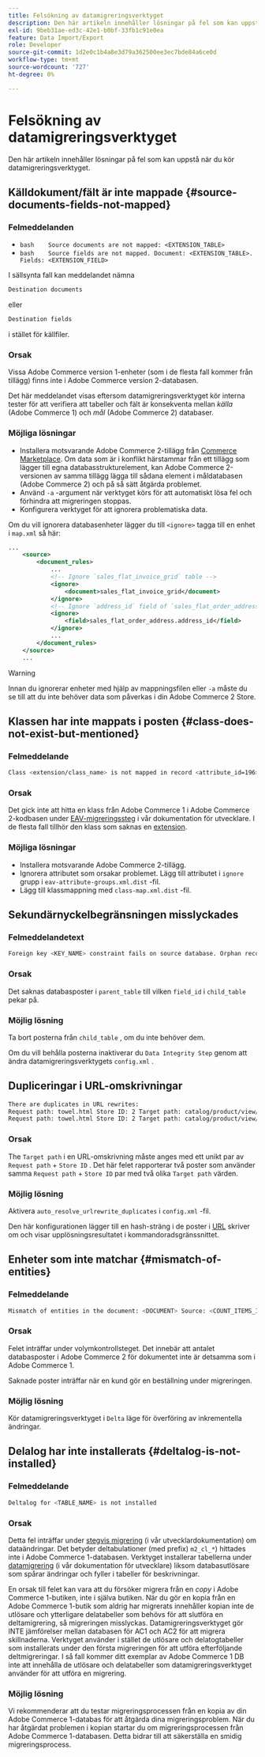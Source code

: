 ```yaml
---
title: Felsökning av datamigreringsverktyget
description: Den här artikeln innehåller lösningar på fel som kan uppstå när du kör datamigreringsverktyget.
exl-id: 9beb31ae-ed3c-42e1-b0bf-33fb1c91e0ea
feature: Data Import/Export
role: Developer
source-git-commit: 1d2e0c1b4a8e3d79a362500ee3ec7bde84a6ce0d
workflow-type: tm+mt
source-wordcount: '727'
ht-degree: 0%

---
```


# Felsökning av datamigreringsverktyget

Den här artikeln innehåller lösningar på fel som kan uppstå när du kör datamigreringsverktyget.

## Källdokument/fält är inte mappade {#source-documents-fields-not-mapped}

### Felmeddelanden

* ```bash    Source documents are not mapped: <EXTENSION_TABLE>    ```
* ```bash    Source fields are not mapped. Document: <EXTENSION_TABLE>. Fields: <EXTENSION_FIELD>    ```

I sällsynta fall kan meddelandet nämna

```bash
Destination documents
```

eller

```bash
Destination fields
```

i stället för källfiler.

### Orsak

Vissa Adobe Commerce version 1-enheter (som i de flesta fall kommer från tillägg) finns inte i Adobe Commerce version 2-databasen.

Det här meddelandet visas eftersom datamigreringsverktyget kör interna tester för att verifiera att tabeller och fält är konsekventa mellan *källa* (Adobe Commerce 1) och *mål* (Adobe Commerce 2) databaser.

### Möjliga lösningar

* Installera motsvarande Adobe Commerce 2-tillägg från [Commerce Marketplace](https://marketplace.magento.com/).     Om data som är i konflikt härstammar från ett tillägg som lägger till egna databasstrukturelement, kan Adobe Commerce 2-versionen av samma tillägg lägga till sådana element i måldatabasen (Adobe Commerce 2) och på så sätt åtgärda problemet.
* Använd `-a` -argument när verktyget körs för att automatiskt lösa fel och förhindra att migreringen stoppas.
* Konfigurera verktyget för att ignorera problematiska data.

Om du vill ignorera databasenheter lägger du till `<ignore>` tagga till en enhet i `map.xml` så här:

```xml
...
    <source>
        <document_rules>
            ...
            <!-- Ignore `sales_flat_invoice_grid` table -->
            <ignore>
                <document>sales_flat_invoice_grid</document>
            </ignore>
            <!-- Ignore `address_id` field of `sales_flat_order_address` table -->
            <ignore>
                <field>sales_flat_order_address.address_id</field>
            </ignore>
            ...
        </document_rules>
    </source>
    ...
```

>[!WARNING]
>
>Innan du ignorerar enheter med hjälp av mappningsfilen eller `-a` måste du se till att du inte behöver data som påverkas i din Adobe Commerce 2 Store.

## Klassen har inte mappats i posten {#class-does-not-exist-but-mentioned}

### Felmeddelande

```bash
Class <extension/class_name> is not mapped in record <attribute_id=196>
```

### Orsak

Det gick inte att hitta en klass från Adobe Commerce 1 i Adobe Commerce 2-kodbasen under [EAV-migreringssteg](https://devdocs.magento.com/guides/v2.3/migration/migration-tool-internal-spec.html#eav) i vår dokumentation för utvecklare. I de flesta fall tillhör den klass som saknas en [extension](https://glossary.magento.com/extension).

### Möjliga lösningar

* Installera motsvarande Adobe Commerce 2-tillägg.
* Ignorera attributet som orsakar problemet.    Lägg till attributet i `ignore` grupp i `eav-attribute-groups.xml.dist` -fil.
* Lägg till klassmappning med `class-map.xml.dist` -fil.

## Sekundärnyckelbegränsningen misslyckades

### Felmeddelandetext

```bash
Foreign key <KEY_NAME> constraint fails on source database. Orphan records id: <id_1>, <id_2> from <child_table>.<field_id> has no referenced records in <parent_table>
```

### Orsak

Det saknas databasposter i `parent_table` till vilken `field_id` i `child_table` pekar på.

### Möjlig lösning

Ta bort posterna från `child_table` , om du inte behöver dem.

Om du vill behålla posterna inaktiverar du `Data Integrity Step` genom att ändra datamigreringsverktygets `config.xml` .

## Dupliceringar i URL-omskrivningar

```xml
There are duplicates in URL rewrites:
Request path: towel.html Store ID: 2 Target path: catalog/product/view/id/10
Request path: towel.html Store ID: 2 Target path: catalog/product/view/id/12
```

### Orsak

The `Target path` i en URL-omskrivning måste anges med ett unikt par av `Request path` + `Store ID` . Det här felet rapporterar två poster som använder samma `Request path` + `Store ID` par med två olika `Target path` värden.

### Möjlig lösning

Aktivera `auto_resolve_urlrewrite_duplicates` i `config.xml` -fil.

Den här konfigurationen lägger till en hash-sträng i de poster i [URL](https://glossary.magento.com/url) skriver om och visar upplösningsresultatet i kommandoradsgränssnittet.

## Enheter som inte matchar {#mismatch-of-entities}

### Felmeddelande

```bash
Mismatch of entities in the document: <DOCUMENT> Source: <COUNT_ITEMS_IN_SOURCE_TABLE> Destination: <COUNT_ITEMS_IN_DESTINATION_TABLE>
```

### Orsak

Felet inträffar under volymkontrollsteget. Det innebär att antalet databasposter i Adobe Commerce 2 för dokumentet inte är detsamma som i Adobe Commerce 1.

Saknade poster inträffar när en kund gör en beställning under migreringen.

### Möjlig lösning

Kör datamigreringsverktyget i `Delta` läge för överföring av inkrementella ändringar.

## Delalog har inte installerats {#deltalog-is-not-installed}

### Felmeddelande

```bash
Deltalog for <TABLE_NAME> is not installed
```

### Orsak

Detta fel inträffar under [stegvis migrering](https://devdocs.magento.com/guides/v2.3/migration/migration-migrate-delta.html) (i vår utvecklardokumentation) om dataändringar. Det betyder deltabulationer (med prefix) `m2_cl_*`) hittades inte i Adobe Commerce 1-databasen. Verktyget installerar tabellerna under [datamigrering](https://devdocs.magento.com/guides/v2.3/migration/migration-migrate-data.html) (i vår dokumentation för utvecklare) liksom databasutlösare som spårar ändringar och fyller i tabeller för beskrivningar.

En orsak till felet kan vara att du försöker migrera från en *copy* i Adobe Commerce 1-butiken, inte i själva butiken. När du gör en kopia från en Adobe Commerce 1-butik som aldrig har migrerats innehåller kopian inte de utlösare och ytterligare delatabeller som behövs för att slutföra en deltamigrering, så migreringen misslyckas. Datamigreringsverktyget gör INTE jämförelser mellan databasen för AC1 och AC2 för att migrera skillnaderna. Verktyget använder i stället de utlösare och delatogtabeller som installerats under den första migreringen för att utföra efterföljande deltmigreringar. I så fall kommer ditt exemplar av Adobe Commerce 1 DB inte att innehålla de utlösare och delatabeller som datamigreringsverktyget använder för att utföra en migrering.

### Möjlig lösning

Vi rekommenderar att du testar migreringsprocessen från en kopia av din Adobe Commerce 1-databas för att åtgärda dina migreringsproblem. När du har åtgärdat problemen i kopian startar du om migreringsprocessen från Adobe Commerce 1-databasen. Detta bidrar till att säkerställa en smidig migreringsprocess.
